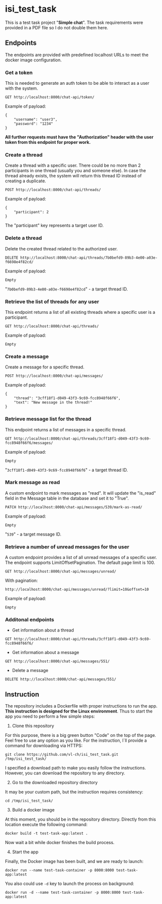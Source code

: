 # isi_test_task

This is a test task project "**Simple chat**". The task requirements were provided in a PDF file so I do not double them here.


## Endpoints
The endpoints are provided with predefined localhost URLs to meet the docker image configuration.

### Get a token

This is needed to generate an auth token to be able to interact as a user with the system.
```
GET http://localhost:8000/chat-api/token/
```
Example of payload:
```
{
    "username": "user3",
    "password": "1234"
}
```
**All further requests must have the "Authorization" header with the user token from this endpoint for proper work.**

### Create a thread

Create a thread with a specific user. There could be no more than 2 participants in one thread (usually you and someone else).
In case the thread already exists, the system will return this thread ID instead of creating a duplicate.
```
POST http://localhost:8000/chat-api/threads/
```
Example of payload:
```
{
    "participant": 2
}
```

The "participant" key represents a target user ID.

### Delete a thread

Delete the created thread related to the authorized user.
```
DELETE http://localhost:8000/chat-api/threads/7b0befd9-89b3-4e00-a03e-f6698e4f82cd/
```
Example of payload:
```
Empty
```
"`7b0befd9-89b3-4e00-a03e-f6698e4f82cd`" - a target thread ID.

### Retrieve the list of threads for any user
This endpoint returns a list of all existing threads where a specific user is a participant.

```
GET http://localhost:8000/chat-api/threads/
```
Example of payload:
```
Empty
```

### Create a message
Create a message for a specific thread.

```
POST http://localhost:8000/chat-api/messages/
```
Example of payload:
```
{
    "thread": "3cff18f1-d049-43f3-9c69-fcc8948f66f6",
    "text": "New message in the thread!"
}
```

### Retrieve message list for the thread
This endpoint returns a list of messages in a specific thread.
```
GET http://localhost:8000/chat-api/threads/3cff18f1-d049-43f3-9c69-fcc8948f66f6/messages/
```
Example of payload:
```
Empty
```
"`3cff18f1-d049-43f3-9c69-fcc8948f66f6`" - a target thread ID.

### Mark message as read
A custom endpoint to mark messages as "read". It will update the "is_read" field in the Message table in the database and set it to "True".
```
PATCH http://localhost:8000/chat-api/messages/539/mark-as-read/
```
Example of payload:
```
Empty
```
"`539`" - a target message ID.

### Retrieve a number of unread messages for the user
A custom endpoint provides a list of all unread messages of a specific user.
The endpoint supports LimitOffsetPagination. The default page limit is 100.
```
GET http://localhost:8000/chat-api/messages/unread/
```
With pagination:
```
http://localhost:8000/chat-api/messages/unread/?limit=10&offset=10
```
Example of payload:
```
Empty
```

### Additonal endpoints

* Get information about a thread
```
GET http://localhost:8000/chat-api/threads/3cff18f1-d049-43f3-9c69-fcc8948f66f6/
```

* Get information about a message
```
GET http://localhost:8000/chat-api/messages/551/
```

* Delete a message
```
DELETE http://localhost:8000/chat-api/messages/551/
```


## Instruction
The repository includes a Dockerfile with proper instructions to run the app. **This instruction is designed for the Linux environment**.
Thus to start the app you need to perform a few simple steps:

1. Clone this repository

For this purpose, there is a big green button "Code" on the top of the page. Feel free to use any option as you like.
For the instruction, I`ll provide a command for downloading via HTTPS:
```
git clone https://github.com/vl-ch/isi_test_task.git /tmp/isi_test_task/
```
I specified a download path to make you easily follow the instructions.
However, you can download the repository to any directory.

2. Go to the downloaded repository directory

It may be your custom path, but the instruction requires consistency:
```
cd /tmp/isi_test_task/
```

3. Build a docker image

At this moment, you should be in the repository directory. Directly from this location execute the following command:
```
docker build -t test-task-app:latest .
```
Now wait a bit while docker finishes the build process.

4. Start the app

Finally, the Docker image has been built, and we are ready to launch:
```
docker run --name test-task-container -p 8000:8000 test-task-app:latest
```
You also could use `-d` key to launch the process on background:
```
docker run -d --name test-task-container -p 8000:8000 test-task-app:latest
```